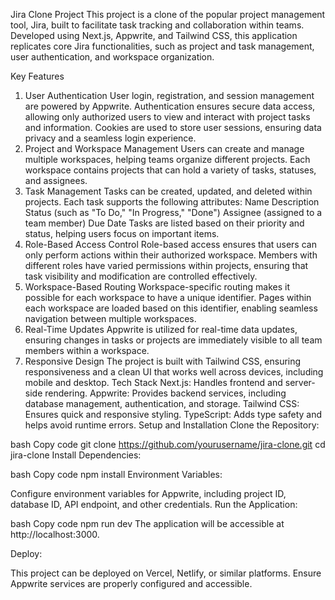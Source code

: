 Jira Clone Project
This project is a clone of the popular project management tool, Jira, built to facilitate task tracking and collaboration within teams. Developed using Next.js, Appwrite, and Tailwind CSS, this application replicates core Jira functionalities, such as project and task management, user authentication, and workspace organization.

Key Features
1. User Authentication
User login, registration, and session management are powered by Appwrite.
Authentication ensures secure data access, allowing only authorized users to view and interact with project tasks and information.
Cookies are used to store user sessions, ensuring data privacy and a seamless login experience.
2. Project and Workspace Management
Users can create and manage multiple workspaces, helping teams organize different projects.
Each workspace contains projects that can hold a variety of tasks, statuses, and assignees.
3. Task Management
Tasks can be created, updated, and deleted within projects.
Each task supports the following attributes:
Name
Description
Status (such as "To Do," "In Progress," "Done")
Assignee (assigned to a team member)
Due Date
Tasks are listed based on their priority and status, helping users focus on important items.
4. Role-Based Access Control
Role-based access ensures that users can only perform actions within their authorized workspace.
Members with different roles have varied permissions within projects, ensuring that task visibility and modification are controlled effectively.
5. Workspace-Based Routing
Workspace-specific routing makes it possible for each workspace to have a unique identifier.
Pages within each workspace are loaded based on this identifier, enabling seamless navigation between multiple workspaces.
6. Real-Time Updates
Appwrite is utilized for real-time data updates, ensuring changes in tasks or projects are immediately visible to all team members within a workspace.
7. Responsive Design
The project is built with Tailwind CSS, ensuring responsiveness and a clean UI that works well across devices, including mobile and desktop.
Tech Stack
Next.js: Handles frontend and server-side rendering.
Appwrite: Provides backend services, including database management, authentication, and storage.
Tailwind CSS: Ensures quick and responsive styling.
TypeScript: Adds type safety and helps avoid runtime errors.
Setup and Installation
Clone the Repository:

bash
Copy code
git clone https://github.com/yourusername/jira-clone.git
cd jira-clone
Install Dependencies:

bash
Copy code
npm install
Environment Variables:

Configure environment variables for Appwrite, including project ID, database ID, API endpoint, and other credentials.
Run the Application:

bash
Copy code
npm run dev
The application will be accessible at http://localhost:3000.

Deploy:

This project can be deployed on Vercel, Netlify, or similar platforms. Ensure Appwrite services are properly configured and accessible.
